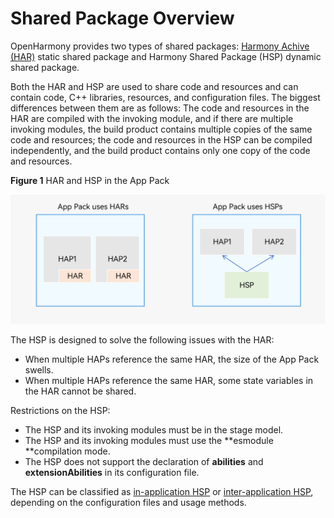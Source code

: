 # Shared Package Overview

OpenHarmony provides two types of shared packages: [Harmony Achive (HAR)](har-package.md) static shared package and Harmony Shared Package (HSP) dynamic shared package.

Both the HAR and HSP are used to share code and resources and can contain code, C++ libraries, resources, and configuration files. The biggest differences between them are as follows: The code and resources in the HAR are compiled with the invoking module, and if there are multiple invoking modules, the build product contains multiple copies of the same code and resources; the code and resources in the HSP can be compiled independently, and the build product contains only one copy of the code and resources.

**Figure 1** HAR and HSP in the App Pack

![in-app-hsp-har](figures/in-app-hsp-har.png)

The HSP is designed to solve the following issues with the HAR:
- When multiple HAPs reference the same HAR, the size of the App Pack swells.
- When multiple HAPs reference the same HAR, some state variables in the HAR cannot be shared.

Restrictions on the HSP:
- The HSP and its invoking modules must be in the stage model.
- The HSP and its invoking modules must use the **esmodule **compilation mode.
- The HSP does not support the declaration of **abilities** and **extensionAbilities** in its configuration file.

The HSP can be classified as [in-application HSP](in-app-hsp.md) or [inter-application HSP](cross-app-hsp.md), depending on the configuration files and usage methods.
